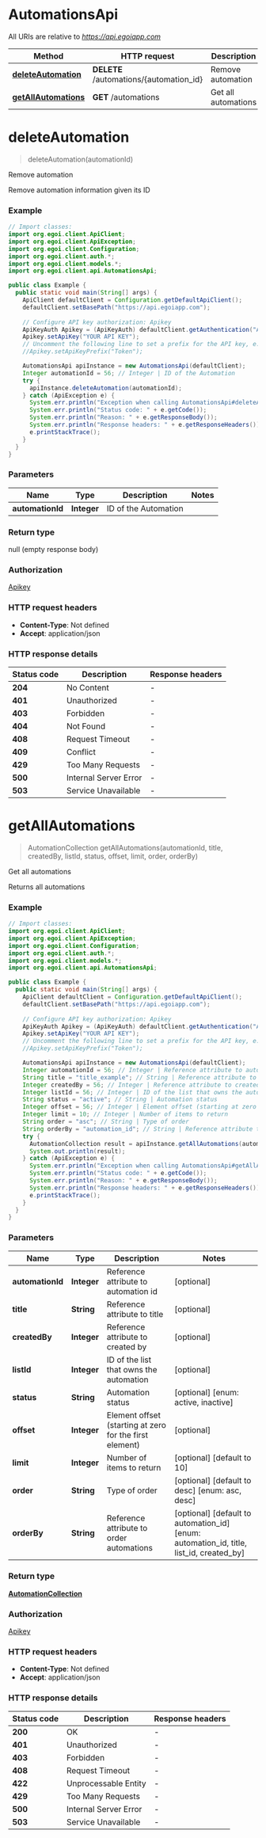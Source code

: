 # AutomationsApi

All URIs are relative to *https://api.egoiapp.com*

| Method | HTTP request | Description |
|------------- | ------------- | -------------|
| [**deleteAutomation**](AutomationsApi.md#deleteAutomation) | **DELETE** /automations/{automation_id} | Remove automation |
| [**getAllAutomations**](AutomationsApi.md#getAllAutomations) | **GET** /automations | Get all automations |


<a name="deleteAutomation"></a>
# **deleteAutomation**
> deleteAutomation(automationId)

Remove automation

Remove automation information given its ID

### Example
```java
// Import classes:
import org.egoi.client.ApiClient;
import org.egoi.client.ApiException;
import org.egoi.client.Configuration;
import org.egoi.client.auth.*;
import org.egoi.client.models.*;
import org.egoi.client.api.AutomationsApi;

public class Example {
  public static void main(String[] args) {
    ApiClient defaultClient = Configuration.getDefaultApiClient();
    defaultClient.setBasePath("https://api.egoiapp.com");
    
    // Configure API key authorization: Apikey
    ApiKeyAuth Apikey = (ApiKeyAuth) defaultClient.getAuthentication("Apikey");
    Apikey.setApiKey("YOUR API KEY");
    // Uncomment the following line to set a prefix for the API key, e.g. "Token" (defaults to null)
    //Apikey.setApiKeyPrefix("Token");

    AutomationsApi apiInstance = new AutomationsApi(defaultClient);
    Integer automationId = 56; // Integer | ID of the Automation
    try {
      apiInstance.deleteAutomation(automationId);
    } catch (ApiException e) {
      System.err.println("Exception when calling AutomationsApi#deleteAutomation");
      System.err.println("Status code: " + e.getCode());
      System.err.println("Reason: " + e.getResponseBody());
      System.err.println("Response headers: " + e.getResponseHeaders());
      e.printStackTrace();
    }
  }
}
```

### Parameters

| Name | Type | Description  | Notes |
|------------- | ------------- | ------------- | -------------|
| **automationId** | **Integer**| ID of the Automation | |

### Return type

null (empty response body)

### Authorization

[Apikey](../README.md#Apikey)

### HTTP request headers

 - **Content-Type**: Not defined
 - **Accept**: application/json

### HTTP response details
| Status code | Description | Response headers |
|-------------|-------------|------------------|
| **204** | No Content |  -  |
| **401** | Unauthorized |  -  |
| **403** | Forbidden |  -  |
| **404** | Not Found |  -  |
| **408** | Request Timeout |  -  |
| **409** | Conflict |  -  |
| **429** | Too Many Requests |  -  |
| **500** | Internal Server Error |  -  |
| **503** | Service Unavailable |  -  |

<a name="getAllAutomations"></a>
# **getAllAutomations**
> AutomationCollection getAllAutomations(automationId, title, createdBy, listId, status, offset, limit, order, orderBy)

Get all automations

Returns all automations

### Example
```java
// Import classes:
import org.egoi.client.ApiClient;
import org.egoi.client.ApiException;
import org.egoi.client.Configuration;
import org.egoi.client.auth.*;
import org.egoi.client.models.*;
import org.egoi.client.api.AutomationsApi;

public class Example {
  public static void main(String[] args) {
    ApiClient defaultClient = Configuration.getDefaultApiClient();
    defaultClient.setBasePath("https://api.egoiapp.com");
    
    // Configure API key authorization: Apikey
    ApiKeyAuth Apikey = (ApiKeyAuth) defaultClient.getAuthentication("Apikey");
    Apikey.setApiKey("YOUR API KEY");
    // Uncomment the following line to set a prefix for the API key, e.g. "Token" (defaults to null)
    //Apikey.setApiKeyPrefix("Token");

    AutomationsApi apiInstance = new AutomationsApi(defaultClient);
    Integer automationId = 56; // Integer | Reference attribute to automation id
    String title = "title_example"; // String | Reference attribute to title
    Integer createdBy = 56; // Integer | Reference attribute to created by
    Integer listId = 56; // Integer | ID of the list that owns the automation
    String status = "active"; // String | Automation status
    Integer offset = 56; // Integer | Element offset (starting at zero for the first element)
    Integer limit = 10; // Integer | Number of items to return
    String order = "asc"; // String | Type of order
    String orderBy = "automation_id"; // String | Reference attribute to order automations
    try {
      AutomationCollection result = apiInstance.getAllAutomations(automationId, title, createdBy, listId, status, offset, limit, order, orderBy);
      System.out.println(result);
    } catch (ApiException e) {
      System.err.println("Exception when calling AutomationsApi#getAllAutomations");
      System.err.println("Status code: " + e.getCode());
      System.err.println("Reason: " + e.getResponseBody());
      System.err.println("Response headers: " + e.getResponseHeaders());
      e.printStackTrace();
    }
  }
}
```

### Parameters

| Name | Type | Description  | Notes |
|------------- | ------------- | ------------- | -------------|
| **automationId** | **Integer**| Reference attribute to automation id | [optional] |
| **title** | **String**| Reference attribute to title | [optional] |
| **createdBy** | **Integer**| Reference attribute to created by | [optional] |
| **listId** | **Integer**| ID of the list that owns the automation | [optional] |
| **status** | **String**| Automation status | [optional] [enum: active, inactive] |
| **offset** | **Integer**| Element offset (starting at zero for the first element) | [optional] |
| **limit** | **Integer**| Number of items to return | [optional] [default to 10] |
| **order** | **String**| Type of order | [optional] [default to desc] [enum: asc, desc] |
| **orderBy** | **String**| Reference attribute to order automations | [optional] [default to automation_id] [enum: automation_id, title, list_id, created_by] |

### Return type

[**AutomationCollection**](AutomationCollection.md)

### Authorization

[Apikey](../README.md#Apikey)

### HTTP request headers

 - **Content-Type**: Not defined
 - **Accept**: application/json

### HTTP response details
| Status code | Description | Response headers |
|-------------|-------------|------------------|
| **200** | OK |  -  |
| **401** | Unauthorized |  -  |
| **403** | Forbidden |  -  |
| **408** | Request Timeout |  -  |
| **422** | Unprocessable Entity |  -  |
| **429** | Too Many Requests |  -  |
| **500** | Internal Server Error |  -  |
| **503** | Service Unavailable |  -  |

